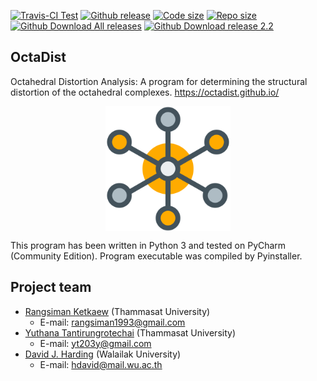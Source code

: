[![Travis-CI Test](https://img.shields.io/travis/OctaDist/OctaDist/master.svg
)](https://travis-ci.org/OctaDist/OctaDist)
[![Github release](https://img.shields.io/github/release/rangsimanketkaew/octadist.svg
)](https://github.com/rangsimanketkaew/OctaDist/releases)
[![Code size](https://img.shields.io/github/languages/code-size/rangsimanketkaew/OctaDist.svg)](https://github.com/rangsimanketkaew/OctaDist)
[![Repo size](https://img.shields.io/github/repo-size/rangsimanketkaew/OctaDist.svg)](https://github.com/rangsimanketkaew/OctaDist)
[![Github Download All releases](https://img.shields.io/github/downloads/rangsimanketkaew/octadist/total.svg)](https://github.com/rangsimanketkaew/OctaDist/releases)
[![Github Download release 2.2](https://img.shields.io/github/downloads/rangsimanketkaew/OctaDist/v.2.2/total.svg
)](https://github.com/rangsimanketkaew/OctaDist/releases/tag/v.2.2)

## OctaDist
Octahedral Distortion Analysis: A program for determining the structural distortion of the octahedral complexes. https://octadist.github.io/

<p align="center">
   <img alt="molecule" src="images/molecule.png" align=middle width="200pt" />
<p/>

This program has been written in Python 3 and tested on PyCharm (Community Edition). Program executable was compiled by Pyinstaller.

## Project team
* [Rangsiman Ketkaew](https://sites.google.com/site/rangsiman1993) (Thammasat University) <br/>
  * E-mail: rangsiman1993@gmail.com <br/>
* [Yuthana Tantirungrotechai](https://sites.google.com/site/compchem403/people/faculty/yuthana) (Thammasat University)
  * E-mail: yt203y@gmail.com
* [David J. Harding](https://www.funtechwu.com/david-j-harding) (Walailak University)
  * E-mail: hdavid@mail.wu.ac.th
